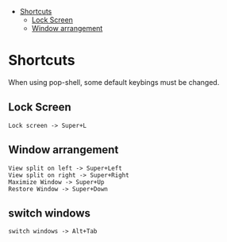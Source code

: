 - [Shortcuts](#shortcuts)
  - [Lock Screen](#lock-screen)
  - [Window arrangement](#window-arrangement)

# Shortcuts

When using pop-shell, some default keybings must be changed.

## Lock Screen
```
Lock screen -> Super+L
```

## Window arrangement
```
View split on left -> Super+Left
View split on right -> Super+Right
Maximize Window -> Super+Up
Restore Window -> Super+Down
```

## switch windows

```
switch windows -> Alt+Tab
```
